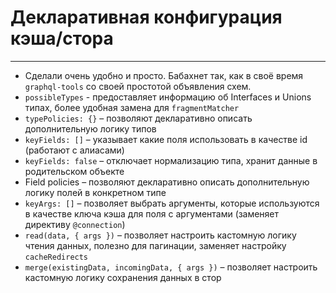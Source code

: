# Декларативная конфигурация кэша/стора

-----

- Сделали очень удобно и просто. Бабахнет так, как в своё время `graphql-tools` со своей простотой объявления схем.
- `possibleTypes` - предоставляет информацию об Interfaces и Unions типах, более удобная замена для `fragmentMatcher`
- `typePolicies: {}` – позволяют декларативно описать дополнительную логику типов
- `keyFields: []` – указывает какие поля использовать в качестве id (работают с алиасами)
- `keyFields: false` – отключает нормализацию типа, хранит данные в родительском объекте
- Field policies – позволяют декларативно описать дополнительную логику полей в конкретном типе
- `keyArgs: []` – позволяет выбрать аргументы, которые используются в качестве ключа кэша для поля с аргументами (заменяет директиву `@connection`)
- `read(data, { args })` – позволяет настроить кастомную логику чтения данных, полезно для пагинации, заменяет настройку `cacheRedirects`
- `merge(existingData, incomingData, { args })` – позволяет настроить кастомную логику сохранения данных в стор

